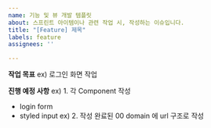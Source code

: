 ```yaml
---
name: 기능 및 뷰 개발 템플릿
about: 스프린트 아이템이나 관련 작업 시, 작성하는 이슈입니다.
title: "[Feature] 제목"
labels: feature
assignees: ''

---
```


**작업 목표**
ex) 로그인 화면 작업

**진행 예정 사항**
ex) 1. 각 Component 작성
- login form
- styled input
ex) 2. 작성 완료된 00 domain 에 url 구조로 작성
